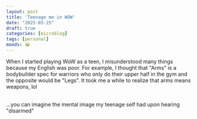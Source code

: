 ```yaml
---
layout: post
title: 'Teenage me in WOW'
date: "2025-03-25"
draft: true
categories: [microblog]
tags: [personal] 
moods: 😂
---
```

When I started playing WoW as a teen, I misunderstood many things because my English was poor. For example, I thought that "Arms" is a bodybuilder spec for warriors who only do their upper half in the gym and the opposite would be "Legs". 
It took me a while to realize that arms means weapons, lol<br><br>

...you can imagine the mental image my teenage self had upon hearing "disarmed"
